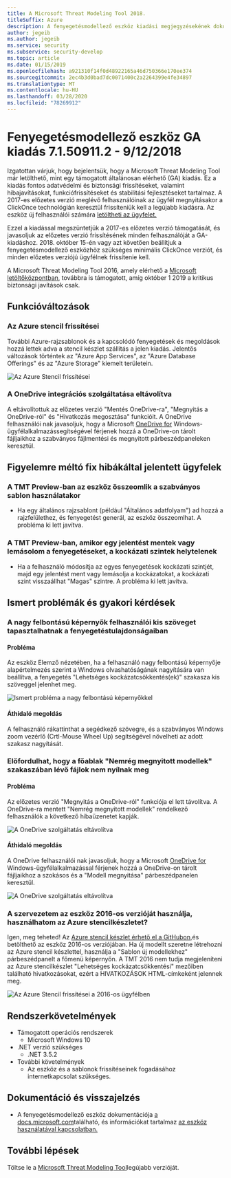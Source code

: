 ```yaml
---
title: A Microsoft Threat Modeling Tool 2018.
titleSuffix: Azure
description: A fenyegetésmodellező eszköz kiadási megjegyzésekének dokumentálása
author: jegeib
ms.author: jegeib
ms.service: security
ms.subservice: security-develop
ms.topic: article
ms.date: 01/15/2019
ms.openlocfilehash: a921310f14f0d48922165a46d750366e170ee374
ms.sourcegitcommit: 2ec4b3d0bad7dc0071400c2a2264399e4fe34897
ms.translationtype: MT
ms.contentlocale: hu-HU
ms.lasthandoff: 03/28/2020
ms.locfileid: "78269912"
---
```

# <a name="threat-modeling-tool-ga-release-71509112---9122018"></a>Fenyegetésmodellező eszköz GA kiadás 7.1.50911.2 - 9/12/2018

Izgatottan várjuk, hogy bejelentsük, hogy a Microsoft Threat Modeling Tool már letölthető, mint egy támogatott általánosan elérhető (GA) kiadás. Ez a kiadás fontos adatvédelmi és biztonsági frissítéseket, valamint hibajavításokat, funkciófrissítéseket és stabilitási fejlesztéseket tartalmaz. A 2017-es előzetes verzió meglévő felhasználóinak az ügyfél megnyitásakor a ClickOnce technológián keresztül frissíteniük kell a legújabb kiadásra. Az eszköz új felhasználói számára [letöltheti az ügyfelet.](https://aka.ms/threatmodelingtool)

Ezzel a kiadással megszüntetjük a 2017-es előzetes verzió támogatását, és javasoljuk az előzetes verzió frissítésének minden felhasználóját a GA-kiadáshoz. 2018. október 15-én vagy azt követően beállítjuk a fenyegetésmodellező eszközhöz szükséges minimális ClickOnce verziót, és minden előzetes verziójú ügyfélnek frissítenie kell.

A Microsoft Threat Modeling Tool 2016, amely elérhető a [Microsoft letöltőközpontban](https://www.microsoft.com/en-us/download/details.aspx?id=49168), továbbra is támogatott, amíg október 1 2019 a kritikus biztonsági javítások csak.

## <a name="feature-changes"></a>Funkcióváltozások

### <a name="azure-stencil-updates"></a>Az Azure stencil frissítései

További Azure-rajzsablonok és a kapcsolódó fenyegetések és megoldások hozzá lettek adva a stencil készlet szállítás a jelen kiadás. Jelentős változások történtek az "Azure App Services", az "Azure Database Offerings" és az "Azure Storage" kiemelt területein.

![Az Azure Stencil frissítései](./media/threat-modeling-tool-releases-71509112/tmt_azure_stencil_update-300x70.png)

### <a name="onedrive-integration-feature-removed"></a>A OneDrive integrációs szolgáltatása eltávolítva

A  eltávolítottuk az előzetes verzió "Mentés OneDrive-ra", "Megnyitás a OneDrive-ról" és "Hivatkozás megosztása" funkcióit. A OneDrive felhasználói nak javasoljuk, hogy a Microsoft [OneDrive for](https://onedrive.live.com/about/en-us/download/) Windows-ügyfélalkalmazássegítségével férjenek hozzá a OneDrive-on tárolt fájljaikhoz a szabványos fájlmentési és megnyitott párbeszédpaneleken keresztül.

## <a name="notable-fixed-bugs-reported-by-customers"></a>Figyelemre méltó fix hibákáltal jelentett ügyfelek

### <a name="in-tmt-preview-the-tool-crashes-when-using-the-standard-template"></a>A TMT Preview-ban az eszköz összeomlik a szabványos sablon használatakor

- Ha egy általános rajzsablont (például "Általános adatfolyam") ad hozzá a rajzfelülethez, és fenyegetést generál, az eszköz összeomlhat. A probléma ki lett javítva.

### <a name="in-tmt-preview-when-i-save-a-report-or-copy-the-threats-the-risk-levels-are-incorrect"></a>A TMT Preview-ban, amikor egy jelentést mentek vagy lemásolom a fenyegetéseket, a kockázati szintek helytelenek

- Ha a felhasználó módosítja az egyes fenyegetések kockázati szintjét, majd egy jelentést ment vagy lemásolja a kockázatokat, a kockázati szint visszaállhat "Magas" szintre. A probléma ki lett javítva.

## <a name="known-issues-and-faq"></a>Ismert problémák és gyakori kérdések

### <a name="users-of-high-resolution-screens-may-experience-small-text-in-the-threat-properties"></a>A nagy felbontású képernyők felhasználói kis szöveget tapasztalhatnak a fenyegetéstulajdonságaiban

#### <a name="issue"></a>Probléma

Az eszköz Elemző nézetében, ha a felhasználó nagy felbontású képernyője alapértelmezés szerint a Windows olvashatóságának nagyítására van beállítva, a fenyegetés "Lehetséges kockázatcsökkentés(ek)" szakasza kis szöveggel jelenhet meg.

![Ismert probléma a nagy felbontású képernyőkkel](./media/threat-modeling-tool-releases-71509112/tmt_screen_resolution-300x153.png)

#### <a name="workaround"></a>Áthidaló megoldás

A felhasználó rákattinthat a segédkező szövegre, és a szabványos Windows zoom vezérlő (Crtl-Mouse Wheel Up) segítségével növelheti az adott szakasz nagyítását.

### <a name="files-in-the-recently-opened-models-section-of-the-main-window-may-fail-to-open"></a>Előfordulhat, hogy a főablak "Nemrég megnyitott modellek" szakaszában lévő fájlok nem nyílnak meg

#### <a name="issue"></a>Probléma

Az előzetes verzió "Megnyitás a OneDrive-ról" funkciója el lett távolítva. A OneDrive-ra mentett "Nemrég megnyitott modellek" rendelkező felhasználók a következő hibaüzenetet kapják.

![A OneDrive szolgáltatás eltávolítva](./media/threat-modeling-tool-releases-71509112/tmt_save_error-300x131.png)

#### <a name="workaround"></a>Áthidaló megoldás

A OneDrive felhasználói nak javasoljuk, hogy a Microsoft [OneDrive for](https://onedrive.live.com/about/en-us/download/) Windows-ügyfélalkalmazással férjenek hozzá a OneDrive-on tárolt fájljaikhoz a szokásos és a "Modell megnyitása" párbeszédpanelen keresztül.

![A OneDrive szolgáltatás eltávolítva](./media/threat-modeling-tool-releases-71509112/tmt_save_onedrive-300x149.png)

### <a name="my-organization-uses-the-2016-version-of-the-tool-can-i-use-the-azure-stencil-set"></a>A szervezetem az eszköz 2016-os verzióját használja, használhatom az Azure stencilkészletet?

Igen, meg teheted! Az [Azure stencil készlet érhető el a GitHubon,](https://github.com/Microsoft/threat-modeling-templates/)és betölthető az eszköz 2016-os verziójában. Ha új modellt szeretne létrehozni az Azure stencil készlettel, használja a "Sablon új modellekhez" párbeszédpanelt a főmenü képernyőn. A TMT 2016 nem tudja megjeleníteni az Azure stencilkészlet "Lehetséges kockázatcsökkentési" mezőiben található hivatkozásokat, ezért a HIVATKOZÁSOK HTML-címkeként jelennek meg.

![Az Azure Stencil frissítései a 2016-os ügyfélben](./media/threat-modeling-tool-releases-71509112/tmt_azure_stencils-300x212.png)

## <a name="system-requirements"></a>Rendszerkövetelmények

- Támogatott operációs rendszerek
  - Microsoft Windows 10
- .NET verzió szükséges
  - .NET 3.5.2
- További követelmények
  - Az eszköz és a sablonok frissítéseinek fogadásához internetkapcsolat szükséges.

## <a name="documentation-and-feedback"></a>Dokumentáció és visszajelzés

- A fenyegetésmodellező eszköz dokumentációja [a docs.microsoft.com](threat-modeling-tool.md)található, és információkat tartalmaz [az eszköz használatával kapcsolatban.](threat-modeling-tool-getting-started.md)

## <a name="next-steps"></a>További lépések

Töltse le a [Microsoft Threat Modeling Tool](https://aka.ms/threatmodelingtool)legújabb verzióját.
